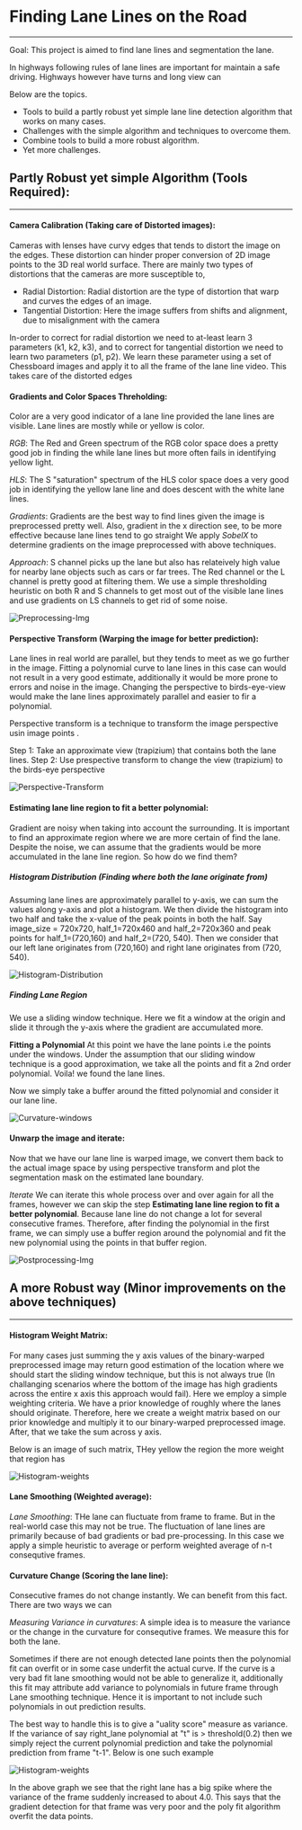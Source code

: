 # Finding Lane Lines on the Road
--------------

Goal: This project is aimed to find lane lines and segmentation the lane.

In highways following rules of lane lines are important for maintain a safe driving. Highways however have turns and 
long view can 
  
 Below are the topics.
 * Tools to build a partly robust yet simple lane line detection algorithm that works on many cases.
 * Challenges with the simple algorithm and techniques to overcome them.
 * Combine tools to build a more robust algorithm.
 * Yet more challenges.
 
 
## Partly Robust yet simple Algorithm (Tools Required):
--------------------

#### Camera Calibration (Taking care of Distorted images):
Cameras with lenses have curvy edges that tends to distort the image on the edges. These distortion can hinder proper
 conversion of 2D image points to the 3D real world surface. There are mainly two types of distortions that the cameras are more susceptible to,

   * Radial Distortion: Radial distortion are the type of distortion that warp and curves the edges of an image.
   * Tangential Distortion: Here the image suffers from shifts and alignment, due to misalignment with the camera
   
In-order to correct for radial distortion we need to at-least learn 3 parameters (k1, k2, k3), and to correct 
for tangential distortion we need to learn two parameters (p1, p2). We learn these parameter using a set of 
Chessboard images and apply it to all the frame of the lane line video. This takes care of the distorted edges
 
#### Gradients and Color Spaces Threholding:
Color are a very good indicator of a lane line provided the lane lines are visible. Lane lines are mostly while or 
yellow is color. 

*RGB*: The Red and Green spectrum of the RGB color space does a pretty good job in finding the while lane 
lines but more often fails in identifying yellow light.

*HLS*: The S "saturation" spectrum of the HLS color space does a very good job in identifying the yellow lane line 
and does descent with the white lane lines.

*Gradients*: Gradients are the best way to find lines given the image is preprocessed pretty well. Also, gradient in the x 
direction see, to be more effective because lane lines tend to go straight We apply *SobelX* to determine gradients 
on the image preprocessed with above techniques.

*Approach*: S channel picks up the lane but also has relateively high value for nearby lane objects such as cars or 
far trees. The Red channel or the L channel is pretty good at filtering them. We use a simple thresholding heuristic 
on both R and S channels to get most out of the visible lane lines and use gradients on LS channels to get rid of 
some noise.

![Preprocessing-Img](https://github.com/Sardhendu/self-driving-vehicle/blob/master/src/lane_line_advance/image/preprocessed_image.png)

#### Perspective Transform (Warping the image for better prediction):
Lane lines in real world are parallel, but they tends to meet as we go further in the image. Fitting a polynomial 
curve to lane lines in this case can would not result in a very good estimate, additionally it would be more prone to
 errors and noise in the image. Changing the perspective to birds-eye-view would make the lane lines approximately 
 parallel and easier to fir a polynomial.
 
 Perspective transform is a technique to transform the image perspective usin image points . 
 
 Step 1: Take an approximate view (trapizium) that contains both the lane lines.
 Step 2: Use prespective transform to change the view (trapizium) to the birds-eye perspective
 
![Perspective-Transform](https://github.com/Sardhendu/self-driving-vehicle/blob/master/src/lane_line_advance/image/perspective_transform.png)
 
#### Estimating lane line region to fit a better polynomial:
Gradient are noisy when taking into account the surrounding. It is important to find an approximate region where we 
are more certain of find the lane. Despite the noise, we can assume that the gradients would be more accumulated in 
the lane line region. So how do we find them? 

##### *Histogram Distribution (Finding where both the lane originate from)*
Assuming lane lines are approximately 
parallel to 
y-axis, we can sum the values along y-axis and plot a histogram. We then divide the histogram into two half and take 
the x-value of the peak points in both the half. Say image_size = 720x720, half_1=720x460 and half_2=720x360 and peak
 points for half_1=(720,160) and half_2=(720, 540). Then we consider that our left lane originates from (720,160) and
  right lane originates from (720, 540).
  
![Histogram-Distribution](https://github.com/Sardhendu/self-driving-vehicle/blob/master/src/lane_line_advance/image/histogram_dist.png)

##### *Finding Lane Region*
We use a sliding window technique. Here we fit a window at the origin and slide it through the y-axis where the gradient are accumulated more.

**Fitting a Polynomial** 
At this point we have the lane points i.e the points under the windows. Under the assumption that our sliding window 
technique is a good approximation, we take all the points and fit a 2nd order polynomial. Voila! we found the lane 
lines.

Now we simply take a buffer around the fitted polynomial and consider it our lane line.

![Curvature-windows](https://github.com/Sardhendu/self-driving-vehicle/blob/master/src/lane_line_advance/image/curvature_windows.png)


#### Unwarp the image and iterate:
Now that we have our lane line is warped image, we convert them back to the actual image space by using perspective 
transform and plot the segmentation mask on the estimated lane boundary.

*Iterate* We can iterate this whole process over and over again for all the frames, however we can skip the 
step **Estimating lane line region to fit a better polynomial**. Because lane line do not change a lot for several 
consecutive frames. Therefore, after finding the polynomial in the first frame, we can simply use a buffer region 
around the polynomial and fit the new polynomial using the points in that buffer region.

![Postprocessing-Img](https://github.com/Sardhendu/self-driving-vehicle/blob/master/src/lane_line_advance/image/postprocess.png)


## A more Robust way (Minor improvements on the above techniques)
------------- 
  
#### Histogram Weight Matrix:
For many cases just summing the y axis values of the binary-warped preprocessed image may return good estimation of 
the location where we should start the sliding window technique, but this is not always true (In challanging 
scenarios where the bottom of the image has high gradients across the entire x axis this approach would fail). Here 
we employ a simple weighting criteria. We have a prior knowledge of roughly where the lanes should originate. 
Therefore, here we create a weight matrix based on our prior knowledge and multiply it to our binary-warped 
preprocessed image. After, that we take the sum across y axis. 

Below is an image of such matrix, THey yellow the region the more weight that region has  
    
![Histogram-weights](https://github.com/Sardhendu/self-driving-vehicle/blob/master/src/lane_line_advance/image/histogram_weights.png)
   
#### Lane Smoothing (Weighted average):

*Lane Smoothing*: THe lane can fluctuate from frame to frame. But in the real-world case this may not be true. The 
fluctuation of lane lines are primarily because of bad gradients or bad pre-processing. In this case we apply a 
simple heuristic to average or perform weighted average of n-t consequtive frames. 

#### Curvature Change (Scoring the lane line):
Consecutive frames do not change instantly. We can benefit from this fact. There are two ways we can
 
*Measuring Variance in curvatures*: A simple idea is to measure the variance or the change in the curvature for 
consequtive frames. We measure this for both the lane.

Sometimes if there are not enough detected lane points then the polynomial fit can overfit or in some case underfit 
the actual curve. If the curve is a very bad fit lane smoothing would not be able to generalize it, additionally this
 fit may attribute add variance to polynomials in future frame through Lane smoothing technique. Hence it is 
 important to not include such polynomials in out prediction results.
 
 The best way to handle this is to give a "uality score" measure as variance. If the variance of say 
 right_lane polynomial at "t" is > threshold(0.2) then we simply reject the current polynomial prediction and take 
 the polynomial prediction from frame "t-1". Below is one such example     
      
![Histogram-weights](https://github.com/Sardhendu/self-driving-vehicle/blob/master/src/lane_line_advance/image/change_in_curvature.png)

In the above graph we see that the right lane has a big spike where the variance of the frame suddenly increased
 to about 4.0. This says that the gradient detection for that frame was very poor and the poly fit algorithm overfit 
 the data points.